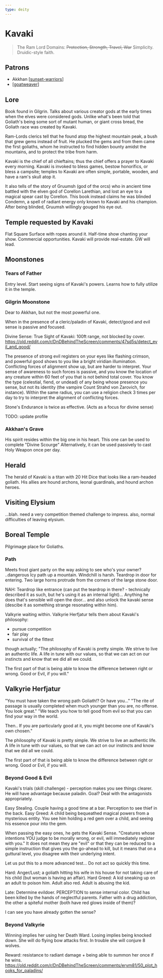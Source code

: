 ```yaml
---
type: deity
---
```


# Kavaki
> The Ram Lord
Domains: ~~Protection, Strength, Travel, War~~ Simplicity.
Druidic-style faith.

## Patrons
- Akkhan [[sunset-warriors]]
- [[goatweaver]]

## Lore
Book found in Gilgrin. Talks about various creator gods at the early times when the elves were considered gods. Unlike what's been told that Goliath's being some sort of mutant human, or giant cross bread, the Goliath race was created by Kavaki.

Ram-Lords clerics tell that he found atop the highest mountain peak, a bush that grew gems instead of fruit. He plucked the gems and from them came the first goliaths, whom he instructed to find hidden bounty amidst the mountains, and to protect the tribe from harm.

Kavaki is the chief of all chieftains; thus the chief offers a prayer to Kavaki every morning. Kavaki is invoked to bless games, bestow honorifics, or bless a campsite; temples to Kavaki are often simple, portable, wooden, and have a ram's skull atop it.

It also tells of the story of Gruumsh (god of the orcs) who in ancient time battled with the elven god of Corellon Larethian, and lost an eye to a magical spear cast by Corellon. This book instead claims he was blinded Condemn, a spell of radiant energy only known to Kavaki and his champion. After being blinded, Gruumsh willingly gouged his eye out.

## Temple requested by Kavaki
Flat Square Surface with ropes around it.
Half-time show chanting your show. Commercial opportunities.
Kavaki will provide real-estate. GW will lead.

## Moonstones
### Tears of Father
Entry level. Start seeing signs of Kavaki's powers. Learns how to fully utilize it in the temple.

### Gilgrin Moonstone
Dear to Akkhan, but not the most powerful one.

When in the presence of a cleric/paladin of Kavaki, detect/good and evil sense is passive and focused.

Divine Sense: True Sight of Kavaki: 100ft range, not blocked by cover.
https://old.reddit.com/r/DnDBehindTheScreen/comments/47sd5s/detect_evil_and_good/

The presence of strong evil registers on your eyes like flashing crimson, and powerful good shows to you like a bright viridian illumination. Conflicting forces of alignment show up, but are harder to interpret. Your sense of awareness to such forces is passive, and you know the location of any creature within 60 feet of you that is not behind total cover. You know the type (celestial, fiend, or undead) of any being whose presence you sense, but not its identity (the vampire Count Strahd von Zarovich, for instance). Within the same radius, you can use a religion check 3 times per day to try to interpret the alignment of conflicting forces.

Stone's Endurance is twice as effective.
(Acts as a focus for divine sense)

TODO: update profile
### Akkhan's Grave
His spirit resides within the big one in his heart.
This one can be used to complete "Divine Scourge"
Alternatively, it can be used passively to cast Holy Weapon once per day.

## Herald
The herald of Kavaki is a titan with 20 Hit Dice that looks like a ram-headed goliath. His allies are hound archons, leonal guardinals, and hound archon heroes.

## Visiting Elysium
...blah. need a very competition themed challenge to impress. also, normal difficulties of leaving elysium.

## Boreal Temple
Pilgrimage place for Goliaths.

### Path
Meets frost giant party on the way asking to see who's your owner? ..dangerous
Icy path up a mountain. Windchill is harsh. Teardrop in door for entering. Two large horns protrude from the corners of the large stone door.

NAH: Teardrop like entrance (can put the teardrop in there? - technically described it as such, but he's using it as an internal light)… Anything he does that's sensible will open the door... and also unlock the kavaki sense (descibe it as something strange resonating within him).

Valkyrie waiting within.
Valkyrie Herfjatur tells them about Kavaki's philosophy:
- pursue competition
- fair play
- survival of the fittest

though actually;
"The philosophy of Kavaki is pretty simple. We strive to live an authentic life. A life in tune with our values, so that we can act on our instincts and know that we did all we could.

The first part of that is being able to know the difference between right or wrong. Good or Evil, if you will."

## Valkyrie Herfjatur
"You must have taken the wrong path Goliath!? Or have you..."
"The rite of passage is usually completed when much younger than you are, no offense. You look great."
"We teach you how to tell good from evil so that you can find your way in the world.

Then.. If you are particularly good at it, you might become one of Kavaki's own chosen."

The philosophy of Kavaki is pretty simple. We strive to live an authentic life. A life in tune with our values, so that we can act on our instincts and know that we did all we could.

The first part of that is being able to know the difference between right or wrong. Good or Evil, if you will.

### Beyond Good & Evil
Kavaki's trials (skill challenge) - perception makes you see things clearer.
He will have advantage because paladin. Goal? Deal with the antagonists appropriately.

Easy Stealing. Couple having a good time at a bar. Perception to see thief in the back.
Easy Greed: A child being bequeathed magical powers from a mysterious entity. You see him holding a red gem over a child, and seeing his essence pour into the gem.

When passing the easy ones, he gets the Kavaki Sense. "Creatures whose intentions YOU judge to be morally wrong, or evil, will immediately register with you." It does not mean they are "evil" or that they can be reduced to a simple instruction that gives you the go-ahead to kill, but it means that on a guttural level, you disagree with their underlying intent.

Let us put this to a more advanced test... Do not act so quickly this time.

Hard: Anger/Lust; a goliath hitting his wife in his house for not taking care of his child (but woman is having an affair).
Hard Greed: A kid sneaking up on an adult to poison him. Adult also red. Adult is abusing the kid.

Late: Determine evildoer. PERCEPTION to sense internal color. Child has been killed by the hands of neglectful parents. Father with a drug addiction, the other a spiteful mother (both have red glows inside of them)?

I can see you have already gotten the sense?

### Beyond Valkyrie
Winning implies her using her Death Ward.
Losing implies being knocked down.
She will do flying bow attacks first. In trouble she will conjure 8 wolves.

Reward: resistance to radiant damage + being able to summon her once if he wins.
https://old.reddit.com/r/DnDBehindTheScreen/comments/erym81/50_plot_hooks_for_paladins/

[//begin]: # "Autogenerated link references for markdown compatibility"
[sunset-warriors]: ../factions/sunset-warriors "Sunset Warriors"
[goatweaver]: ../pcs/goatweaver "Goatweaver"
[//end]: # "Autogenerated link references"
